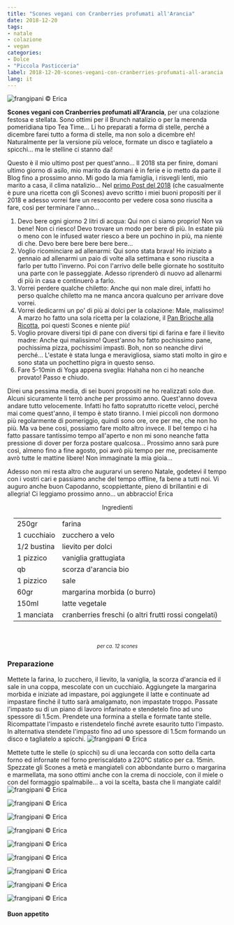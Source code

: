 ```yaml
---
title: "Scones vegani con Cranberries profumati all'Arancia"
date: 2018-12-20
tags:
- natale
- colazione
- vegan
categories:
- Dolce
- "Piccola Pasticceria"
label: 2018-12-20-scones-vegani-con-cranberries-profumati-all-arancia
lang: it
---
```

![](header.jpg "frangipani © Erica")

**Scones vegani con Cranberries profumati all'Arancia**, per una colazione festosa e stellata. Sono ottimi per il Brunch natalizio o per la merenda pomeridiana tipo Tea Time... Li ho preparati a forma di stelle, perchè a dicembre farei tutto a forma di stelle, ma non solo a dicembre eh! Naturalmente per la versione più veloce, formate un disco e tagliatelo a spicchi... ma le stelline ci stanno dai!

Questo è il mio ultimo post per quest'anno... Il 2018 sta per finire, domani ultimo giorno di asilo, mio marito da domani è in ferie e io metto da parte il Blog fino a prossimo anno. Mi godo la mia famiglia, i risvegli lenti, mio marito a casa, il clima natalizio... Nel <a href="https://frangipani.raiano.ch/2018-01-10-vellutata-arancione-e-scones-salati-con-spinaci-e-feta/" target="_blank">primo Post del 2018</a> (che casualmente è pure una ricetta con gli Scones) avevo scritto i miei buoni propositi per il 2018 e adesso vorrei fare un resoconto per vedere cosa sono riuscita a fare, così per terminare l'anno...

1. Devo bere ogni giorno 2 litri di acqua: Qui non ci siamo proprio! Non va bene! Non ci riesco! Devo trovare un modo per bere di più. In estate più o meno con le infused water riesco a bere un pochino in più, ma niente di che. Devo bere bere bere bere bere...
2. Voglio ricominciare ad allenarmi: Qui sono stata brava! Ho iniziato a gennaio ad allenarmi un paio di volte alla settimana e sono riuscita a farlo per tutto l'inverno. Poi con l'arrivo delle belle giornate ho sostituito una parte con le passeggiate. Adesso riprenderò di nuovo ad allenarmi di più in casa e continuerò a farlo.
3. Vorrei perdere qualche chiletto: Anche qui non male direi, infatti ho perso qualche chiletto ma ne manca ancora qualcuno per arrivare dove vorrei.
4. Vorrei dedicarmi un po' di più ai dolci per la colazione: Male, malissimo! A marzo ho fatto una sola ricetta per la colazione, il <a href="https://frangipani.raiano.ch/2018-03-01-pan-brioche-alla-ricotta-profumato-alla-vaniglia/" target="_blank">Pan Brioche alla Ricotta</a>, poi questi Scones e niente più! 
5. Voglio provare diversi tipi di pane con diversi tipi di farina e fare il lievito madre: Anche qui malissimo! Quest'anno ho fatto pochissimo pane, pochissima pizza, pochissimi impasti. Boh, non so neanche dirvi perché... L'estate è stata lunga e meravigliosa, siamo stati molto in giro e sono stata un pochettino pigra in questo senso.
6. Fare 5-10min di Yoga appena sveglia: Hahaha non ci ho neanche provato! Passo e chiudo.

Direi una pessima media, di sei buoni propositi ne ho realizzati solo due. Alcuni sicuramente li terrò anche per prossimo anno. Quest'anno doveva andare tutto velocemente. Infatti ho fatto sopratutto ricette veloci, perché mai come quest'anno, il tempo è stato tiranno. I miei piccoli non dormono più regolarmente di pomeriggio, quindi sono ore, ore per me, che non ho più. Ma va bene così, possiamo fare molto altro invece. Il bel tempo ci ha fatto passare tantissimo tempo all'aperto e non mi sono neanche fatta pressione di dover per forza postare qualcosa... Prossimo anno sarà pure così, almeno fino a fine agosto, poi avrò più tempo per me, precisamente avrò tutte le mattine libere! Non immaginate la mia gioia...

Adesso non mi resta altro che augurarvi un sereno Natale, godetevi il tempo con i vostri cari e passiamo anche del tempo offline, fa bene a tutti noi. Vi auguro anche buon Capodanno, scoppiettante, pieno di brillantini e di allegria!
Ci leggiamo prossimo anno... un abbraccio!
Erica


<div id="wrapper" style="text-align: center">
  <div id="yourdiv" style="display: inline-block;">
    <div class="ingredients" itemscope itemtype="http://schema.org/Recipe">
      <span itemprop="name" style="display:none;">Scones vegani con Cranberries profumati all'Arancia</span>
      <span itemprop="recipeCategory" style="display:none;">Dolce</span>
      <img itemprop="image" style="display:none;" class="ignore-gallery-item" src="header.jpeg"/>
      <span itemprop="author" style="display:none;">Erica Raiano</span>
      <span itemprop="description" style="display:none;">Scones vegani con Cranberries profumati all'Arancia, per una colazione festosa e stellata. Sono ottimi per il Brunch natalizio o per la merenda pomeridiana tipo Tea Time.</span>
      <div class="ingredients-title">Ingredienti</div>
      <table>
        <tbody>
          </tr>
          <tr itemprop="recipeIngredient">
            <td>250gr</td>
            <td>farina</td>
          </tr>
          <tr itemprop="recipeIngredient">
            <td>1 cucchiaio</td>
            <td>zucchero a velo</td>
          </tr>
          <tr itemprop="recipeIngredient">
            <td>1/2 bustina</td>
            <td>lievito per dolci</td>
          </tr>
          <tr itemprop="recipeIngredient">
            <td>1 pizzico</td>
            <td>vaniglia grattugiata</td>
          </tr>
          <tr itemprop="recipeIngredient">
            <td>qb</td>
            <td>scorza d'arancia bio</td> 
          </tr>
          <tr itemprop="recipeIngredient">
            <td>1 pizzico</td>
            <td>sale</td>      
          </tr>
          <tr itemprop="recipeIngredient">
            <td>60gr</td>
            <td>margarina morbida (o burro)</td>
          </tr>
          <tr itemprop="recipeIngredient">
            <td>150ml</td>
            <td>latte vegetale</td>
          </tr>
          <tr itemprop="recipeIngredient">
            <td>1 manciata</td>
            <td>cranberries freschi (o altri frutti rossi congelati)</td>
          </tr>
        </tbody>
      </table>
      <br></br>
      <i class="pull-right" style="font-size: 80%;">per ca. 12 scones</i>
    </div>
  </div>
</div>


<h3>
  <font color="grey">
    <i class="fa fa-cogs"></i>
  </font> Preparazione
</h3>

Mettete la farina, lo zucchero, il lievito, la vaniglia, la scorza d'arancia ed il sale in una coppa, mescolate con un cucchiaio. Aggiungete la margarina morbida e iniziate ad impastare, poi aggiungete il latte e continuate ad impastare finché il tutto sarà amalgamato, non impastate troppo. Passate l'impasto su di un piano di lavoro infarinato e stendetelo fino ad uno spessore di 1.5cm. Prendete una formina a stella e formate tante stelle. Ricompattate l'impasto e ristendetelo finché avrete esaurito tutto l'impasto. In alternativa stendete l'impasto fino ad uno spessore di 1.5cm formando un disco e tagliatelo a spicchi.
![](impasto.jpg "frangipani © Erica")

Mettete tutte le stelle (o spicchi) su di una leccarda con sotto della carta forno ed infornate nel forno preriscaldato a 220°C statico per ca. 15min. Spezzate gli Scones a metà e mangiateli con abbondante burro o margarina e marmellata, ma sono ottimi anche con la crema di nocciole, con il miele o con del formaggio spalmabile... a voi la scelta, basta che li mangiate caldi!
![](risultato1.jpg "frangipani © Erica")

![](risultato2.jpg "frangipani © Erica")

![](risultato3.jpg "frangipani © Erica")

![](risultato4.jpg "frangipani © Erica")

![](risultato5.jpg "frangipani © Erica")

![](risultato6.jpg "frangipani © Erica")

![](risultato7.jpg "frangipani © Erica")

![](risultato8.jpg "frangipani © Erica")

![](risultato9.jpg "frangipani © Erica")

<h4>Buon appetito
  <font color="red">
    <i class="fa fa-smile-o"></i>
  </font>
</h4>
